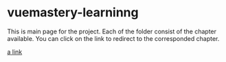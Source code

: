 # vuemastery-learninng
This is main page for the project.
Each of the folder consist of the chapter available.
You can click on the link to redirect to the corresponded chapter.

[a link](https://github.com/mohdfidzrin/vuemastery-learning/blob/branch/other_file.md)
